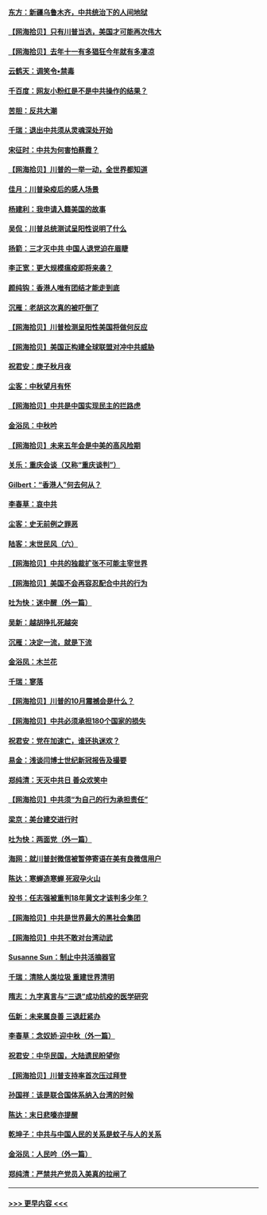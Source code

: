 #### [东方：新疆乌鲁木齐，中共统治下的人间地狱](../pages/nsc993/n12466075.md?t=10101702) 
#### [【网海拾贝】只有川普当选，美国才可能再次伟大](../pages/nsc993/n12466013.md?t=10101702) 
#### [【网海拾贝】去年十一有多猖狂今年就有多凄凉](../pages/nsc993/n12463649.md?t=10101702) 
#### [云鹤天：调笑令▪禁毒](../pages/nsc993/n12462975.md?t=10101702) 
#### [千百度：网友小粉红是不是中共操作的结果？](../pages/nsc993/n12461025.md?t=10101702) 
#### [苦胆：反共大潮](../pages/nsc993/n12459469.md?t=10101702) 
#### [千瑞：退出中共须从灵魂深处开始](../pages/nsc993/n12459437.md?t=10101702) 
#### [宋征时：中共为何害怕蔡霞？](../pages/nsc993/n12459097.md?t=10101702) 
#### [【网海拾贝】川普的一举一动，全世界都知道](../pages/nsc993/n12458825.md?t=10101702) 
#### [佳月：川普染疫后的感人场景](../pages/nsc993/n12456994.md?t=10101702) 
#### [杨建利：我申请入籍美国的故事](../pages/nsc993/n12455635.md?t=10101702) 
#### [吴侃：川普总统测试呈阳性说明了什么](../pages/nsc993/n12451869.md?t=10101702) 
#### [扬箭：三才灭中共 中国人退党迫在眉睫](../pages/nsc993/n12451842.md?t=10101702) 
#### [李正宽：更大规模瘟疫即将来袭？](../pages/nsc993/n12451455.md?t=10101702) 
#### [颜纯钩：香港人唯有团结才能走到底](../pages/nsc993/n12450870.md?t=10101702) 
#### [沉雁：老胡这次真的被吓倒了](../pages/nsc993/n12449796.md?t=10101702) 
#### [【网海拾贝】川普检测呈阳性美国将做何反应](../pages/nsc993/n12449042.md?t=10101702) 
#### [【网海拾贝】美国正构建全球联盟对冲中共威胁](../pages/nsc993/n12446580.md?t=10101702) 
#### [祝君安：庚子秋月夜](../pages/nsc993/n12445870.md?t=10101702) 
#### [尘客：中秋望月有怀](../pages/nsc993/n12444632.md?t=10101702) 
#### [【网海拾贝】中共是中国实现民主的拦路虎](../pages/nsc993/n12443573.md?t=10101702) 
#### [金浴凤：中秋吟](../pages/nsc993/n12441773.md?t=10101702) 
#### [【网海拾贝】未来五年会是中美的高风险期](../pages/nsc993/n12440760.md?t=10101702) 
#### [关乐：重庆会谈（又称“重庆谈判”）](../pages/nsc993/n12437525.md?t=10101702) 
#### [Gilbert：“香港人”何去何从？](../pages/nsc993/n12435894.md?t=10101702) 
#### [李春草：哀中共](../pages/nsc993/n12435874.md?t=10101702) 
#### [尘客：史无前例之罪恶](../pages/nsc993/n12435762.md?t=10101702) 
#### [陆客：末世民风（六）](../pages/nsc993/n12435354.md?t=10101702) 
#### [【网海拾贝】中共的独裁扩张不可能主宰世界](../pages/nsc993/n12435151.md?t=10101702) 
#### [【网海拾贝】美国不会再容忍配合中共的行为](../pages/nsc993/n12433808.md?t=10101702) 
#### [吐为快：迷中醒（外一篇）](../pages/nsc993/n12433585.md?t=10101702) 
#### [吴新：越胡挣扎死越突](../pages/nsc993/n12433562.md?t=10101702) 
#### [沉雁：决定一流，就是下流](../pages/nsc993/n12432128.md?t=10101702) 
#### [金浴凤：木兰花](../pages/nsc993/n12432124.md?t=10101702) 
#### [千瑞：寥落](../pages/nsc993/n12432071.md?t=10101702) 
#### [【网海拾贝】川普的10月震撼会是什么？](../pages/nsc993/n12431624.md?t=10101702) 
#### [【网海拾贝】中共必须承担180个国家的损失](../pages/nsc993/n12428893.md?t=10101702) 
#### [祝君安：党在加速亡，谁还执迷欢？](../pages/nsc993/n12428652.md?t=10101702) 
#### [易金：浅谈闫博士世纪新冠报告及撮要](../pages/nsc993/n12426822.md?t=10101702) 
#### [郑纯清：天灭中共日 善众欢笑中](../pages/nsc993/n12426784.md?t=10101702) 
#### [【网海拾贝】中共须“为自己的行为承担责任”](../pages/nsc993/n12426067.md?t=10101702) 
#### [梁京：美台建交进行时](../pages/nsc993/n12424066.md?t=10101702) 
#### [吐为快：两面党（外一篇）](../pages/nsc993/n12424043.md?t=10101702) 
#### [海网：就川普封微信被暂停寄语在美有良微信用户](../pages/nsc993/n12424021.md?t=10101702) 
#### [陈达：寒蝉造寒蝉 死寂孕火山](../pages/nsc993/n12423958.md?t=10101702) 
#### [投书：任志强被重判18年黄文才该判多少年？](../pages/nsc993/n12423672.md?t=10101702) 
#### [【网海拾贝】中共是世界最大的黑社会集团](../pages/nsc993/n12423543.md?t=10101702) 
#### [【网海拾贝】中共不敢对台湾动武](../pages/nsc993/n12421418.md?t=10101702) 
#### [Susanne Sun：制止中共活摘器官](../pages/nsc993/n12419654.md?t=10101702) 
#### [千瑞：清除人类垃圾 重建世界清明](../pages/nsc993/n12419414.md?t=10101702) 
#### [隋志：九字真言与“三退”成功抗疫的医学研究](../pages/nsc993/n12419248.md?t=10101702) 
#### [伍新：未来属良善 三退赶紧办](../pages/nsc993/n12418496.md?t=10101702) 
#### [李春草：念奴娇·迎中秋（外一篇）](../pages/nsc993/n12418465.md?t=10101702) 
#### [祝君安：中华民国，大陆遗民盼望你](../pages/nsc993/n12418089.md?t=10101702) 
#### [【网海拾贝】川普支持率首次压过拜登](../pages/nsc993/n12418050.md?t=10101702) 
#### [孙国祥：该是联合国体系纳入台湾的时候](../pages/nsc993/n12417369.md?t=10101702) 
#### [陈达：末日悲嚎亦提醒](../pages/nsc993/n12416736.md?t=10101702) 
#### [乾坤子：中共与中国人民的关系是蚊子与人的关系](../pages/nsc993/n12416632.md?t=10101702) 
#### [金浴凤：人民吟（外一篇）](../pages/nsc993/n12416567.md?t=10101702) 
#### [郑纯清：严禁共产党员入美真的拉闸了](../pages/nsc993/n12416550.md?t=10101702) 

----
#### [ >>> 更早内容 <<< ](../indexes/nsc993-earlier.md)
